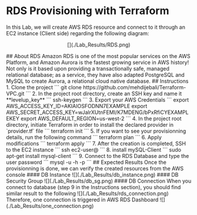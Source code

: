 # RDS Provisioning with Terraform
In this Lab, we will create AWS RDS resource and connect to it through an EC2 instance (Client side) regarding the following diagram:
<p align="center">
   [](./Lab_Results/RDS.png)
</p>
## About RDS 
Amazon RDS is one of the most popular services on the AWS Platform, and Amazon Aurora is the fastest growing service in AWS history! Not only is it based upon providing a transactionally safe, managed relational database; as a service, they have also adapted PostgreSQL and MySQL to create Aurora, a relational cloud native database.
## Instructions
1. Clone the project 
```
git clone https://github.com/mehdijebali/Terraform-VPC.git
```
2. In the project root directory, create an SSH key and name it **levelup_key**
```
ssh-keygen
``` 
3. Export your AWS Credentials
```
export AWS_ACCESS_KEY_ID=AKIAIOSFODNN7EXAMPLE
export AWS_SECRET_ACCESS_KEY=wJalrXUtnFEMI/K7MDENG/bPxRfiCYEXAMPLEKEY
export AWS_DEFAULT_REGION=us-west-2
```
4. In the project root directory, initiate Terraform in order to install the declared provider in `provider.tf` file
```
terraform init
```
5. If you want to see your provisionning details, run the following command
```
terraform plan
```
6. Apply modifications
```
terraform apply
```
7. After the creation is completed, SSH to the EC2 instance
```
ssh ec2-user@<public_ip>
```
8. install mySQL-Client
```
sudo apt-get install mysql-client
```
9. Connect to the RDS Database and type the user password
```
mysql -u <user> -h <mysql-endpoint> -p
```
## Expected Results
Once the provisionning is done, we can verify the created resources from the AWS console
#### DB Instance
![](./Lab_Results/db_instance.png)
#### DB Security Group
![](./Lab_Results/db_sg.png)
#### DB Connection
When you connect to database (step 9 in the Instructions section), you should find similar result to the following
![](./Lab_Results/rds_connection.png)
Therefore, one connection is triggered in AWS RDS Dashboard 
![](./Lab_Results/one_connection.png)
